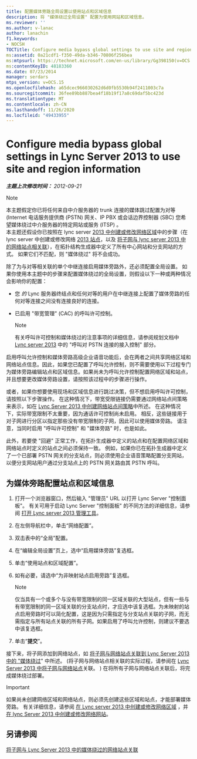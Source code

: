 ```yaml
---
title: 配置媒体旁路全局设置以使用站点和区域信息
description: 将 "媒体绕过全局设置" 配置为使用网站和区域信息。
ms.reviewer: ''
ms.author: v-lanac
author: lanachin
f1.keywords:
- NOCSH
TOCTitle: Configure media bypass global settings to use site and region information
ms:assetid: 0a21cdf1-f350-49da-b346-70806f256bea
ms:mtpsurl: https://technet.microsoft.com/en-us/library/Gg398150(v=OCS.15)
ms:contentKeyID: 48183360
ms.date: 07/23/2014
manager: serdars
mtps_version: v=OCS.15
ms.openlocfilehash: a65dcec966030262d6d0fb5530b94f2411003c7a
ms.sourcegitcommit: 36fee89bb887bea4f18b19f17a8c69daf5bc423d
ms.translationtype: MT
ms.contentlocale: zh-CN
ms.lasthandoff: 11/26/2020
ms.locfileid: "49433955"
---
```

# <a name="configure-media-bypass-global-settings-in-lync-server-2013-to-use-site-and-region-information"></a>Configure media bypass global settings in Lync Server 2013 to use site and region information

<div data-xmlns="http://www.w3.org/1999/xhtml">

<div class="topic" data-xmlns="http://www.w3.org/1999/xhtml" data-msxsl="urn:schemas-microsoft-com:xslt" data-cs="https://msdn.microsoft.com/">

<div data-asp="https://msdn2.microsoft.com/asp">



</div>

<div id="mainSection">

<div id="mainBody">

<span> </span>

_**主题上次修改时间：** 2012-09-21_

<div>


> [!NOTE]
> 本主题假定你已将任何来自中介服务器的 trunk 连接的媒体跳过配置为对等 (Internet 电话服务提供商 (PSTN) 网关、IP PBX 或会话边界控制器 (SBC) 您希望媒体绕过中介服务器的特定网站或服务 (ITSP) 。<BR>本主题还假设你已按照在 lync server <A href="lync-server-2013-create-or-modify-a-network-region.md">2013 中创建或修改网络区域</A>中的步骤（在 lync server 中创建或修改网络 <A href="lync-server-2013-create-or-modify-a-network-site.md">2013 站点</A>，以及 <A href="lync-server-2013-associate-a-subnet-with-a-network-site.md">将子网与 lync server 2013 中的网络站点相关联</A>），在拓扑结构生成器中定义了所有中心网站和分支网站的方式。 如果它们不匹配，则 "媒体绕过" 将不会成功。



</div>

除了为与对等相关联的单个中继连接启用媒体旁路外，还必须配置全局设置。 如果你使用本主题中的步骤来配置媒体绕过的全局设置，则假设以下一种或两种情况会影响你的配置：

  - 您 *的* Lync 服务器终结点和任何对等的用户在中继连接上配置了媒体旁路的任何对等连接之间没有连接良好的连接。

  - 已启用 "带宽管理" (CAC) 的呼叫许可控制。
    
    <div>
    

    > [!NOTE]
    > 有关呼叫许可控制和媒体绕过的注意事项的详细信息，请参阅规划文档中 <A href="lync-server-2013-media-bypass-and-mediation-server.md">Lync server 2013</A> 中的 "呼叫对 PSTN 连接的接入控制" 部分。

    
    </div>

启用呼叫允许控制和媒体旁路高级企业语音功能后，会在两者之间共享网络区域和网络站点信息。因此，如果您已配置了呼叫允许控制，则不需要使用以下过程专门为媒体旁路编辑站点和区域信息。如果尚未为呼叫允许控制配置网络区域和站点，并且想要更改媒体旁路设置，请按照该过程中的步骤进行操作。

或者，如果你想要使用现场和区域信息进行跳过决策，但不想启用呼叫许可控制，请按照以下步骤操作。 在这种情况下，带宽受限链接仍需要通过网络站点间策略来表示，如在 [Lync Server 2013 中创建网络站点间策略](lync-server-2013-create-network-intersite-policies.md)中所述。 在这种情况下，实际带宽限制不太重要，因为通话许可控制尚未启用。 相反，这些链接用于对子网进行分区以指定那些没有带宽限制的子网，因此可以使用媒体旁路。 请注意，当同时启用 "呼叫许可控制" 和 "媒体旁路" 时，也是如此。

此外，若要使 "回避" 正常工作，在拓扑生成器中定义的站点和在配置网络区域和网络站点时定义的站点之间必须保持一致。 例如，如果你已在拓扑生成器中定义了一个已部署 PSTN 网关的分支站点，则必须使用企业语音策略配置分支网站，以便分支网站用户通过分支站点上的 PSTN 网关路由其 PSTN 呼叫。

<div>

## <a name="to-configure-site-and-region-information-for-media-bypass"></a>为媒体旁路配置站点和区域信息

1.  打开一个浏览器窗口，然后输入 "管理员" URL 以打开 Lync Server "控制面板"。 有关可用于启动 Lync Server "控制面板" 的不同方法的详细信息，请参阅 [打开 Lync server 2013 管理工具](lync-server-2013-open-lync-server-administrative-tools.md)。

2.  在左侧导航栏中，单击“网络配置”。

3.  双击表中的“全局”配置。

4.  在“编辑全局设置”页上，选中“启用媒体旁路”复选框。

5.  单击“使用站点和区域配置”。

6.  如有必要，请选中“为非映射站点启用旁路”复选框。
    
    <div>
    

    > [!NOTE]
    > 仅当具有一个或多个与没有带宽限制的同一区域关联的大型站点，但有一些与有带宽限制的同一区域关联的分支站点时，才应选中该复选框。为未映射的站点启用旁路时可以简化配置，这是因为只需指定与分支站点关联的子网，而无需指定与所有站点关联的所有子网。如果启用了呼叫允许控制，则建议不要选中该复选框。

    
    </div>

7.  单击“**提交**”。

接下来，将子网添加到网络站点，如 [将子网与网络站点关联到 Lync Server 2013 中的 "媒体绕过](lync-server-2013-associate-subnets-with-network-sites-for-media-bypass.md)" 中所述。  (将子网与网络站点相关联的实际过程，请参阅在 [Lync Server 2013 中将子网与网络站点](lync-server-2013-associate-a-subnet-with-a-network-site.md)关联。 ) 在将所有子网与网络站点关联后，将完成媒体绕过部署。

<div>


> [!IMPORTANT]
> 如果尚未创建网络区域和网络站点，则必须先创建这些区域和站点，才能部署媒体旁路。 有关详细信息，请参阅 <A href="lync-server-2013-create-or-modify-a-network-region.md">在 Lync server 2013 中创建或修改网络区域</A> ，并 <A href="lync-server-2013-create-or-modify-a-network-site.md">在 lync Server 2013 中创建或修改网络网站</A>。



</div>

</div>

<div>

## <a name="see-also"></a>另请参阅


[将子网与 Lync Server 2013 中的媒体绕过的网络站点关联](lync-server-2013-associate-subnets-with-network-sites-for-media-bypass.md)  
  

</div>

</div>

<span> </span>

</div>

</div>

</div>

